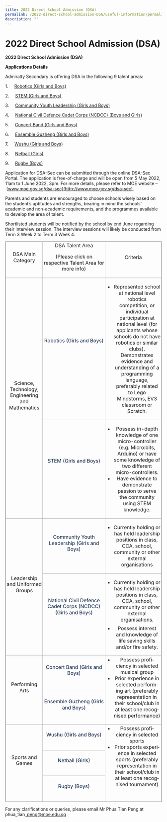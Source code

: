 ```yaml
---
title: 2022 Direct School Admission (DSA)
permalink: /2022-direct-school-admission-DSA/useful-information/permalink
description: ""
---
```

2022 Direct School Admission (DSA)
==================================

**2022 Direct School Admission (DSA)**

**Applications Details**

Admiralty Secondary is offering DSA in the following 9 talent areas:  

1.     [Robotics (Girls and Boys)](https://admiraltysec.moe.edu.sg/student-development-n-learning-for-life-program/co-curricular-activities-cca/club-n-society/robotics-club)

2.     [STEM (Girls and Boys)](https://admiraltysec.moe.edu.sg/academic-curriculum-n-applied-learning-program/applied-learning-program)

3.     [Community Youth Leadership (Girls and Boys)](https://admiraltysec.moe.edu.sg/student-development-n-learning-for-life-program/learning-for-life-program)

4.     [National Civil Defence Cadet Corps (NCDCC) (Boys and Girls)](https://admiraltysec.moe.edu.sg/student-development-n-learning-for-life-program/co-curricular-activities-cca/uniform-groups/national-civil-defence-cadet-corps)

5.     [Concert Band (Girls and Boys)](https://admiraltysec.moe.edu.sg/student-development-n-learning-for-life-program/co-curricular-activities-cca/performing-arts/concert-band)

6.     [Ensemble Guzheng (Girls and Boys)](https://admiraltysec.moe.edu.sg/student-development-n-learning-for-life-program/co-curricular-activities-cca/performing-arts/guzheng-ensemble)

7.     [Wushu (Girls and Boys)](https://admiraltysec.moe.edu.sg/student-development-n-learning-for-life-program/co-curricular-activities-cca/sports/wushu)

8.     [Netball (Girls)](https://admiraltysec.moe.edu.sg/student-development-n-learning-for-life-program/co-curricular-activities-cca/sports/netball)

9.     [Rugby (Boys)](https://admiraltysec.moe.edu.sg/student-development-n-learning-for-life-program/co-curricular-activities-cca/sports/rugby)

[](https://www.moe.gov.sg/dsa-sec)

Application for DSA-Sec can be submitted through the online DSA-Sec Portal. The application is free-of-charge and will be open from 5 May 2022, 11am to 1 June 2022, 3pm. For more details, please refer to MOE website – [www.moe.gov.sg/dsa-sec](http://www.moe.gov.sg/dsa-sec).

Parents and students are encouraged to choose schools wisely based on the student’s aptitudes and strengths, bearing in mind the schools’ academic and non-academic requirements, and the programmes available to develop the area of talent.

Shortlisted students will be notified by the school by end June regarding their interview session. The interview sessions will likely be conducted from Term 3 Week 2 to Term 3 Week 4.

<table class="ive_eobj_center iveo_table ives_tab_simple3" width="623" style="margin: auto; outline: 0px; padding: 0px; border-collapse: collapse; clear: both; border: 1px solid rgb(170, 170, 170);"><tbody class="" style="margin: 0px; outline: 0px; padding: 0px;"><tr class="" style="margin: 0px; outline: 0px; padding: 0px;"><td width="128" class="" style="margin: 0px; outline: 0px; padding: 2px; text-align: center; border: 1px solid rgb(170, 170, 170);"><p class="" style="margin: 0px 0px 1em; outline: 0px; padding: 0px; line-height: 19.6px;">DSA Main Category</p></td><td width="285" class="" style="margin: 0px; outline: 0px; padding: 2px; text-align: center; border: 1px solid rgb(170, 170, 170);"><p class="" style="margin: 0px 0px 1em; outline: 0px; padding: 0px; line-height: 19.6px;">DSA Talent Area</p><p class="" style="margin: 0px 0px 1em; outline: 0px; padding: 0px; line-height: 19.6px;">(Please click on respective Talent Area for more info)</p></td><td width="210" class="" style="margin: 0px; outline: 0px; padding: 2px; text-align: center; border: 1px solid rgb(170, 170, 170);"><p class="" style="margin: 0px 0px 1em; outline: 0px; padding: 0px; line-height: 19.6px;">Criteria</p></td></tr><tr class="" style="margin: 0px; outline: 0px; padding: 0px;"><td width="128" rowspan="2" class="" style="margin: 0px; outline: 0px; padding: 2px; text-align: center; border: 1px solid rgb(170, 170, 170);"><p class="" style="margin: 0px 0px 1em; outline: 0px; padding: 0px; line-height: 19.6px;">Science, Technology, Engineering and Mathematics</p></td><td width="285" class="" style="margin: 0px; outline: 0px; padding: 2px; text-align: center; border: 1px solid rgb(170, 170, 170);"><p class="" style="margin: 0px 0px 1em; outline: 0px; padding: 0px; line-height: 19.6px;"><span class="" style="margin: 0px; outline: 0px; padding: 0px;"><a href="https://admiraltysec.moe.edu.sg/student-development-n-learning-for-life-program/co-curricular-activities-cca/club-n-society/robotics-club" class="" style="margin: 0px; outline: 0px; padding: 0px; color: rgb(3, 27, 65); text-decoration: none;">Robotics (Girls and Boys)</a></span></p><p class="" style="margin: 0px 0px 1em; outline: 0px; padding: 0px; line-height: 19.6px;"><span class="" style="margin: 0px; outline: 0px; padding: 0px;">&nbsp;</span></p><p class="" style="margin: 0px 0px 1em; outline: 0px; padding: 0px; line-height: 19.6px;"></p></td><td width="210" class="" style="margin: 0px; outline: 0px; padding: 2px; text-align: center; border: 1px solid rgb(170, 170, 170);"><p class="" style="margin: 0px 0px 1em; outline: 0px; padding: 0px; line-height: 19.6px;"></p><ul style="margin: 0px 0px 0.5em 1.5em; outline: 0px; padding: 0px;"><li style="margin: 0px; outline: 0px; padding: 0px;">Represented school at national level robotics competition, or individual participation at national level (for applicants whose schools do not have robotics or similar clubs). Demonstrates evidence and understanding of a programming language, preferably related to Lego Mindstorms, EV3 classroom or Scratch.</li></ul><p style="margin: 0px 0px 1em; outline: 0px; padding: 0px; line-height: 19.6px;"></p></td></tr><tr class="" style="margin: 0px; outline: 0px; padding: 0px;"><td width="285" class="" style="margin: 0px; outline: 0px; padding: 2px; text-align: center; border: 1px solid rgb(170, 170, 170);"><p class="" style="margin: 0px 0px 1em; outline: 0px; padding: 0px; line-height: 19.6px;"><a href="https://admiraltysec.moe.edu.sg/academic-curriculum-n-applied-learning-program/applied-learning-program" class="" style="margin: 0px; outline: 0px; padding: 0px; color: rgb(3, 27, 65); text-decoration: none;">STEM (Girls and Boys)</a></p><p class="" style="margin: 0px 0px 1em; outline: 0px; padding: 0px; line-height: 19.6px;"></p><p class="" style="margin: 0px 0px 1em; outline: 0px; padding: 0px; line-height: 19.6px;"><span class="" style="margin: 0px; outline: 0px; padding: 0px;">&nbsp;</span></p></td><td width="210" class="" style="margin: 0px; outline: 0px; padding: 2px; text-align: center; border: 1px solid rgb(170, 170, 170);"><p class="" style="margin: 0px 0px 1em; outline: 0px; padding: 0px; line-height: 19.6px;"></p><ul style="margin: 0px 0px 0.5em 1.5em; outline: 0px; padding: 0px;"><li style="margin: 0px; outline: 0px; padding: 0px;">Possess in-depth knowledge of one micro-controller (e.g. Micro:bits, Arduino) or have some knowledge of two different micro-controllers.</li><li style="margin: 0px; outline: 0px; padding: 0px;">Have evidence to demonstrate passion to serve the community using STEM knowledge.</li></ul><p style="margin: 0px 0px 1em; outline: 0px; padding: 0px; line-height: 19.6px;"></p></td></tr><tr class="" style="margin: 0px; outline: 0px; padding: 0px;"><td width="128" rowspan="2" class="" style="margin: 0px; outline: 0px; padding: 2px; text-align: center; border: 1px solid rgb(170, 170, 170);"><p class="" style="margin: 0px 0px 1em; outline: 0px; padding: 0px; line-height: 19.6px;">Leadership and Uniformed Groups</p></td><td width="285" class="" style="margin: 0px; outline: 0px; padding: 2px; text-align: center; border: 1px solid rgb(170, 170, 170);"><p class="" style="margin: 0px 0px 1em; outline: 0px; padding: 0px; line-height: 19.6px;"><span class="" style="margin: 0px; outline: 0px; padding: 0px;"><a href="https://admiraltysec.moe.edu.sg/student-development-n-learning-for-life-program/learning-for-life-program" class="" style="margin: 0px; outline: 0px; padding: 0px; color: rgb(3, 27, 65); text-decoration: none;">Community Youth Leadership (Girls and Boys)</a></span></p><p class="" style="margin: 0px 0px 1em; outline: 0px; padding: 0px; line-height: 19.6px;"></p></td><td width="210" class="" style="margin: 0px; outline: 0px; padding: 2px; text-align: center; border: 1px solid rgb(170, 170, 170);"><p class="" style="margin: 0px 0px 1em; outline: 0px; padding: 0px; line-height: 19.6px;"></p><ul style="margin: 0px 0px 0.5em 1.5em; outline: 0px; padding: 0px;"><li style="margin: 0px; outline: 0px; padding: 0px;">Currently holding or has held leadership positions in class, CCA, school, community or other external organisations</li></ul><p style="margin: 0px 0px 1em; outline: 0px; padding: 0px; line-height: 19.6px;"></p><p class="" style="margin: 0px 0px 1em; outline: 0px; padding: 0px; line-height: 19.6px;"></p></td></tr><tr class="" style="margin: 0px; outline: 0px; padding: 0px;"><td width="285" class="" style="margin: 0px; outline: 0px; padding: 2px; text-align: center; border: 1px solid rgb(170, 170, 170);"><p class="" style="margin: 0px 0px 1em; outline: 0px; padding: 0px; line-height: 19.6px;"><span class="" style="margin: 0px; outline: 0px; padding: 0px;"><a href="https://admiraltysec.moe.edu.sg/student-development-n-learning-for-life-program/co-curricular-activities-cca/uniform-groups/national-civil-defence-cadet-corps" class="" style="margin: 0px; outline: 0px; padding: 0px; color: rgb(3, 27, 65); text-decoration: none;">National Civil Defence Cadet Corps (NCDCC) (Girls and Boys)</a></span></p><p class="" style="margin: 0px 0px 1em; outline: 0px; padding: 0px; line-height: 19.6px;"><span class="" style="margin: 0px; outline: 0px; padding: 0px;">&nbsp;</span></p></td><td width="210" class="" style="margin: 0px; outline: 0px; padding: 2px; text-align: center; border: 1px solid rgb(170, 170, 170);"><p class="" style="margin: 0px 0px 1em; outline: 0px; padding: 0px; line-height: 19.6px;"></p><ul style="margin: 0px 0px 0.5em 1.5em; outline: 0px; padding: 0px;"><li style="margin: 0px; outline: 0px; padding: 0px;">Currently holding or has held leadership positions in class, CCA, school, community or other external organisations.</li></ul><ul style="margin: 0px 0px 0.5em 1.5em; outline: 0px; padding: 0px;"><li style="margin: 0px; outline: 0px; padding: 0px;">Possess interest and knowledge of life saving skills and/or fire safety.</li></ul><p style="margin: 0px 0px 1em; outline: 0px; padding: 0px; line-height: 19.6px;"></p><p class="" style="margin: 0px 0px 1em; outline: 0px; padding: 0px; line-height: 19.6px;"></p></td></tr><tr class="" style="margin: 0px; outline: 0px; padding: 0px;"><td width="128" rowspan="2" class="" style="margin: 0px; outline: 0px; padding: 2px; text-align: center; border: 1px solid rgb(170, 170, 170);"><p class="" style="margin: 0px 0px 1em; outline: 0px; padding: 0px; line-height: 19.6px;">Performing Arts</p></td><td width="285" class="" style="margin: 0px; outline: 0px; padding: 2px; text-align: center; border: 1px solid rgb(170, 170, 170);"><p class="" style="margin: 0px 0px 1em; outline: 0px; padding: 0px; line-height: 19.6px;"><span class="" style="margin: 0px; outline: 0px; padding: 0px;"><a href="https://admiraltysec.moe.edu.sg/student-development-n-learning-for-life-program/co-curricular-activities-cca/performing-arts/concert-band" class="" style="margin: 0px; outline: 0px; padding: 0px; color: rgb(3, 27, 65); text-decoration: none;">Concert Band (Girls and Boys)</a></span></p><p class="" style="margin: 0px 0px 1em; outline: 0px; padding: 0px; line-height: 19.6px;"></p></td><td width="210" rowspan="2" class="" style="margin: 0px; outline: 0px; padding: 2px; text-align: center; border: 1px solid rgb(170, 170, 170);"><ul type="disc" class="" style="margin: 0px 0px 0.5em 1.5em; outline: 0px; padding: 0px;"><li class="" style="margin: 0px; outline: 0px; padding: 0px;"><span lang="EN-SG" class="" style="margin: 0px; outline: 0px; padding: 0px;">Possess proficiency in selected musical group</span></li><li class="" style="margin: 0px; outline: 0px; padding: 0px;"><span lang="EN-SG" class="" style="margin: 0px; outline: 0px; padding: 0px;">Prior experience in selected performing art (preferably representation in their school/club in at least one recognised performance)</span></li></ul><p class="" style="margin: 0px 0px 1em; outline: 0px; padding: 0px; line-height: 19.6px;"></p></td></tr><tr class="" style="margin: 0px; outline: 0px; padding: 0px;"><td width="285" class="" style="margin: 0px; outline: 0px; padding: 2px; text-align: center; border: 1px solid rgb(170, 170, 170);"><p class="" style="margin: 0px 0px 1em; outline: 0px; padding: 0px; line-height: 19.6px;"><span class="" style="margin: 0px; outline: 0px; padding: 0px;"><a href="https://admiraltysec.moe.edu.sg/student-development-n-learning-for-life-program/co-curricular-activities-cca/performing-arts/guzheng-ensemble" class="" style="margin: 0px; outline: 0px; padding: 0px; color: rgb(3, 27, 65); text-decoration: none;">Ensemble Guzheng (Girls and Boys)</a></span></p><p class="" style="margin: 0px 0px 1em; outline: 0px; padding: 0px; line-height: 19.6px;"></p></td></tr><tr class="" style="margin: 0px; outline: 0px; padding: 0px;"><td width="128" rowspan="3" class="" style="margin: 0px; outline: 0px; padding: 2px; text-align: center; border: 1px solid rgb(170, 170, 170);"><p class="" style="margin: 0px 0px 1em; outline: 0px; padding: 0px; line-height: 19.6px;">Sports and Games</p></td><td width="285" class="" style="margin: 0px; outline: 0px; padding: 2px; text-align: center; border: 1px solid rgb(170, 170, 170);"><p class="" style="margin: 0px 0px 1em; outline: 0px; padding: 0px; line-height: 19.6px;"><span class="" style="margin: 0px; outline: 0px; padding: 0px;"><a href="https://admiraltysec.moe.edu.sg/student-development-n-learning-for-life-program/co-curricular-activities-cca/sports/wushu" class="" style="margin: 0px; outline: 0px; padding: 0px; color: rgb(3, 27, 65); text-decoration: none;">Wushu (Girls and Boys)</a></span></p><p class="" style="margin: 0px 0px 1em; outline: 0px; padding: 0px; line-height: 19.6px;"></p></td><td width="210" rowspan="3" class="" style="margin: 0px; outline: 0px; padding: 2px; text-align: center; border: 1px solid rgb(170, 170, 170);"><ul type="disc" class="" style="margin: 0px 0px 0.5em 1.5em; outline: 0px; padding: 0px;"><li class="" style="margin: 0px; outline: 0px; padding: 0px;"><span lang="EN-SG" class="" style="margin: 0px; outline: 0px; padding: 0px;">Possess proficiency in selected sports</span></li><li class="" style="margin: 0px; outline: 0px; padding: 0px;"><span lang="EN-SG" class="" style="margin: 0px; outline: 0px; padding: 0px;">Prior sports experience in selected sports (preferably representation in their school/club in at least one recognised tournament)</span></li></ul><p class="" style="margin: 0px 0px 1em; outline: 0px; padding: 0px; line-height: 19.6px;"><span lang="EN-SG" class="" style="margin: 0px; outline: 0px; padding: 0px;">&nbsp;</span></p></td></tr><tr class="" style="margin: 0px; outline: 0px; padding: 0px;"><td width="285" class="" style="margin: 0px; outline: 0px; padding: 2px; text-align: center; border: 1px solid rgb(170, 170, 170);"><p class="" style="margin: 0px 0px 1em; outline: 0px; padding: 0px; line-height: 19.6px;"><span class="" style="margin: 0px; outline: 0px; padding: 0px;"><a href="https://admiraltysec.moe.edu.sg/student-development-n-learning-for-life-program/co-curricular-activities-cca/sports/netball" class="" style="margin: 0px; outline: 0px; padding: 0px; color: rgb(3, 27, 65); text-decoration: none;">Netball (Girls)</a></span></p><p class="" style="margin: 0px 0px 1em; outline: 0px; padding: 0px; line-height: 19.6px;"></p></td></tr><tr class="" style="margin: 0px; outline: 0px; padding: 0px;"><td width="285" class="" style="margin: 0px; outline: 0px; padding: 2px; text-align: center; border: 1px solid rgb(170, 170, 170);"><p class="" style="margin: 0px 0px 1em; outline: 0px; padding: 0px; line-height: 19.6px;"><span class="" style="margin: 0px; outline: 0px; padding: 0px;"><a href="https://admiraltysec.moe.edu.sg/student-development-n-learning-for-life-program/co-curricular-activities-cca/sports/rugby" class="" style="margin: 0px; outline: 0px; padding: 0px; color: rgb(3, 27, 65); text-decoration: none;">Rugby (Boys)</a></span></p><p class="" style="margin: 0px 0px 1em; outline: 0px; padding: 0px; line-height: 19.6px;"></p></td></tr></tbody></table>

For any clarifications or queries, please email Mr Phua Tian Peng at phua\_tian\_peng@moe.edu.sg
